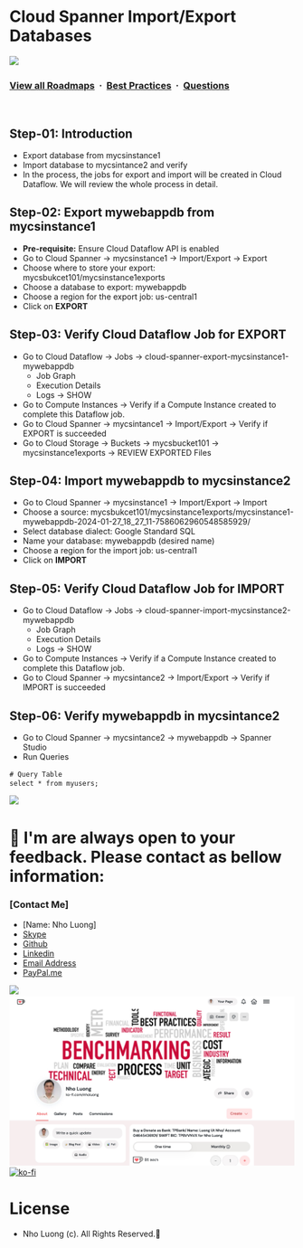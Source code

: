 # Cloud Spanner Import/Export Databases

![](https://i.imgur.com/waxVImv.png)
### [View all Roadmaps](https://github.com/nholuongut/all-roadmaps) &nbsp;&middot;&nbsp; [Best Practices](https://github.com/nholuongut/all-roadmaps/blob/main/public/best-practices/) &nbsp;&middot;&nbsp; [Questions](https://www.linkedin.com/in/nholuong/)
<br/>

## Step-01: Introduction
- Export database from mycsinstance1
- Import database to mycsintance2 and verify
- In the process, the jobs for export and import will be created in Cloud Dataflow. We will review the whole process in detail.

## Step-02: Export mywebappdb from mycsinstance1
- **Pre-requisite:** Ensure Cloud Dataflow API is enabled
- Go to Cloud Spanner -> mycsinstance1 -> Import/Export -> Export
- Choose where to store your export: mycsbukcet101/mycsinstance1exports
- Choose a database to export: mywebappdb
- Choose a region for the export job: us-central1
- Click on **EXPORT**

## Step-03: Verify Cloud Dataflow Job for EXPORT
- Go to Cloud Dataflow -> Jobs -> cloud-spanner-export-mycsinstance1-mywebappdb
  - Job Graph
  - Execution Details
  - Logs -> SHOW
- Go to Compute Instances -> Verify if a Compute Instance created to complete this Dataflow job.
- Go to Cloud Spanner -> mycsintance1 -> Import/Export -> Verify if EXPORT is succeeded
- Go to  Cloud Storage -> Buckets -> mycsbucket101 -> mycsinstance1exports -> REVIEW EXPORTED Files

## Step-04: Import mywebappdb to mycsinstance2
- Go to Cloud Spanner -> mycsinstance1 -> Import/Export -> Import
- Choose a source: mycsbukcet101/mycsinstance1exports/mycsinstance1-mywebappdb-2024-01-27_18_27_11-7586062960548585929/
- Select database dialect: Google Standard SQL
- Name your database: mywebappdb (desired name)
- Choose a region for the import job: us-central1
- Click on **IMPORT**

## Step-05: Verify Cloud Dataflow Job for IMPORT
- Go to Cloud Dataflow -> Jobs ->  cloud-spanner-import-mycsinstance2-mywebappdb
  - Job Graph
  - Execution Details
  - Logs -> SHOW
- Go to Compute Instances -> Verify if a Compute Instance created to complete this Dataflow job.
- Go to Cloud Spanner -> mycsintance2 -> Import/Export -> Verify if IMPORT is succeeded

## Step-06: Verify mywebappdb in mycsintance2
- Go to Cloud Spanner -> mycsintance2 -> mywebappdb -> Spanner Studio
- Run Queries
```t
# Query Table
select * from myusers;
```

![](https://i.i/Users/nholu/Documents/Donate.png/Users/nholu/Documents/Donate.pngmgur.com/waxVImv.png)
# 🚀 I'm are always open to your feedback.  Please contact as bellow information:
### [Contact Me]
* [Name: Nho Luong]
* [Skype](luongutnho_skype)
* [Github](https://github.com/nholuongut/)
* [Linkedin](https://www.linkedin.com/in/nholuong/)
* [Email Address](luongutnho@hotmail.com)
* [PayPal.me](https://www.paypal.com/paypalme/nholuongut)

![](https://i.imgur.com/waxVImv.png)
![](Donate.png)
[![ko-fi](https://ko-fi.com/img/githubbutton_sm.svg)](https://ko-fi.com/nholuong)

# License
* Nho Luong (c). All Rights Reserved.🌟
